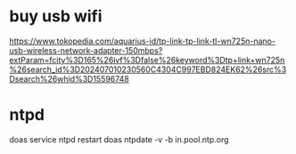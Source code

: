 

# buy usb wifi
https://www.tokopedia.com/aquarius-id/tp-link-tp-link-tl-wn725n-nano-usb-wireless-network-adapter-150mbps?extParam=fcity%3D165%26ivf%3Dfalse%26keyword%3Dtp+link+wn725n%26search_id%3D202407010230560C4304C997EBD824EK62%26src%3Dsearch%26whid%3D15596748


# ntpd
doas service ntpd restart
doas ntpdate -v -b in.pool.ntp.org
